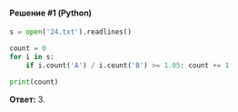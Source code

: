 #### Решение #1 (Python)
```python
s = open('24.txt').readlines()

count = 0
for i in s:
    if i.count('A') / i.count('B') >= 1.05: count += 1

print(count)
```
**Ответ:** 3.
